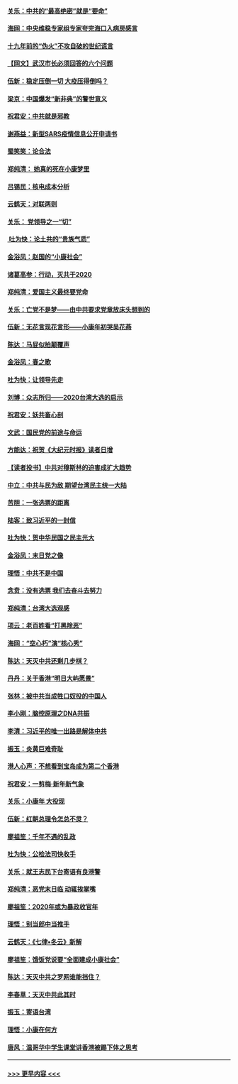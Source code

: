 #### [关乐：中共的“最高绝密”就是“要命”](../pages/nsc993/n11816946.md?t=01242211) 
#### [海网：中央维稳专家组专家夸完海口入病房感言](../pages/nsc993/n11815138.md?t=01242211) 
#### [十九年前的“伪火”不攻自破的世纪谎言](../pages/nsc993/n11813238.md?t=01242211) 
#### [【网文】武汉市长必须回答的六个问题](../pages/nsc993/n11813848.md?t=01242211) 
#### [伍新：稳定压倒一切 大疫压得倒吗？](../pages/nsc993/n11812634.md?t=01242211) 
#### [梁京：中国爆发“新非典”的警世意义](../pages/nsc993/n11812554.md?t=01242211) 
#### [祝君安：中共就是邪教](../pages/nsc993/n11812431.md?t=01242211) 
#### [谢燕益：新型SARS疫情信息公开申请书](../pages/nsc993/n11808840.md?t=01242211) 
#### [蜀笑笑：论合法](../pages/nsc993/n11808064.md?t=01242211) 
#### [郑纯清： 她真的死在小康梦里](../pages/nsc993/n11806623.md?t=01242211) 
#### [吕锡民：核电成本分析](../pages/nsc993/n11806284.md?t=01242211) 
#### [云鹤天：对联两则](../pages/nsc993/n11805957.md?t=01242211) 
#### [关乐： 党领导之一“切”](../pages/nsc993/n11804505.md?t=01242211) 
#### [ 吐为快：论土共的“贵族气质”](../pages/nsc993/n11804490.md?t=01242211) 
#### [金浴凤：赵国的“小康社会”](../pages/nsc993/n11804452.md?t=01242211) 
#### [诸葛高参：行动，灭共于2020](../pages/nsc993/n11804120.md?t=01242211) 
#### [郑纯清：爱国主义最终要党命](../pages/nsc993/n11802197.md?t=01242211) 
#### [关乐：亡党不是梦——由中共要求党章放床头想到的](../pages/nsc993/n11802156.md?t=01242211) 
#### [伍新：无花言现花言形——小康年初哭吴花燕](../pages/nsc993/n11800044.md?t=01242211) 
#### [陈达：马屁似拍颠覆声](../pages/nsc993/n11800010.md?t=01242211) 
#### [金浴凤：春之歌](../pages/nsc993/n11797687.md?t=01242211) 
#### [吐为快：让领导先走](../pages/nsc993/n11797512.md?t=01242211) 
#### [刘博：众志所归——2020台湾大选的启示](../pages/nsc993/n11796878.md?t=01242211) 
#### [祝君安：妖共畜心剖](../pages/nsc993/n11794273.md?t=01242211) 
#### [文武：国民党的前途与命运](../pages/nsc993/n11794198.md?t=01242211) 
#### [方能达：祝贺《大纪元时报》读者日增](../pages/nsc993/n11793807.md?t=01242211) 
#### [【读者投书】中共对穆斯林的迫害成扩大趋势](../pages/nsc993/n11791371.md?t=01242211) 
#### [中立：中共与民为敌 期望台湾民主统一大陆](../pages/nsc993/n11790392.md?t=01242211) 
#### [苦胆：一张选票的距离](../pages/nsc993/n11788914.md?t=01242211) 
#### [陆客：致习近平的一封信](../pages/nsc993/n11788867.md?t=01242211) 
#### [吐为快：贺中华民国之民主光大](../pages/nsc993/n11788618.md?t=01242211) 
#### [金浴凤：末日党之像](../pages/nsc993/n11787475.md?t=01242211) 
#### [理悟：中共不是中国](../pages/nsc993/n11787463.md?t=01242211) 
#### [念贲：没有选票  我们去奋斗去努力](../pages/nsc993/n11787398.md?t=01242211) 
#### [郑纯清：台湾大选观感](../pages/nsc993/n11786210.md?t=01242211) 
#### [项云：老百姓看“打黑除恶”](../pages/nsc993/n11785398.md?t=01242211) 
#### [海网：“空心朽”演“核心秀”](../pages/nsc993/n11783874.md?t=01242211) 
#### [陈达：天灭中共还剩几步棋？](../pages/nsc993/n11783719.md?t=01242211) 
#### [丹丹：关于香港“明日大屿愿景”](../pages/nsc993/n11783273.md?t=01242211) 
#### [张林：被中共当成牲口奴役的中国人](../pages/nsc993/n11782397.md?t=01242211) 
#### [李小刚：脑控原理之DNA共振](../pages/nsc993/n11780962.md?t=01242211) 
#### [李清：习近平的唯一出路是解体中共](../pages/nsc993/n11780866.md?t=01242211) 
#### [振玉：炎黄巨难奇耻](../pages/nsc993/n11779632.md?t=01242211) 
#### [港人心声：不想看到宝岛成为第二个香港](../pages/nsc993/n11778817.md?t=01242211) 
#### [祝君安：一剪梅‧新年新气象](../pages/nsc993/n11776340.md?t=01242211) 
#### [关乐：小康年 大役现](../pages/nsc993/n11774213.md?t=01242211) 
#### [伍新：红朝总理令怎总不灵？](../pages/nsc993/n11770813.md?t=01242211) 
#### [廖祖笙：千年不遇的乱政](../pages/nsc993/n11770373.md?t=01242211) 
#### [吐为快：公检法司快收手](../pages/nsc993/n11770359.md?t=01242211) 
#### [关乐：就王志民下台寄语有良港警](../pages/nsc993/n11769903.md?t=01242211) 
#### [郑纯清：恶党末日临 动辄挨掌嘴](../pages/nsc993/n11769356.md?t=01242211) 
#### [廖祖笙：2020年或为暴政收官年](../pages/nsc993/n11768216.md?t=01242211) 
#### [理悟：别当郎中当推手](../pages/nsc993/n11768243.md?t=01242211) 
#### [云鹤天：《七律▪冬云》新解](../pages/nsc993/n11768204.md?t=01242211) 
#### [廖祖笙：饿饭党说要“全面建成小康社会”](../pages/nsc993/n11767482.md?t=01242211) 
#### [陈达：天灭中共之罗网谁能挡住？](../pages/nsc993/n11767465.md?t=01242211) 
#### [李春草：天灭中共此其时](../pages/nsc993/n11767452.md?t=01242211) 
#### [振玉：寄语台湾](../pages/nsc993/n11767432.md?t=01242211) 
#### [理悟：小康在何方](../pages/nsc993/n11767394.md?t=01242211) 
#### [唐风：温哥华中学生课堂讲香港被踢下体之思考](../pages/nsc993/n11766848.md?t=01242211) 

----
#### [ >>> 更早内容 <<< ](../indexes/nsc993-earlier.md)
